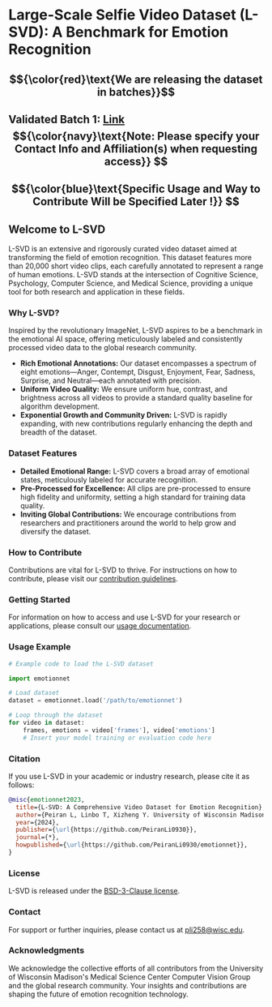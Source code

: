 # Large-Scale Selfie Video Dataset (L-SVD): A Benchmark for Emotion Recognition

## $${\color{red}\text{We are releasing the dataset in batches}}$$ 
## Validated Batch 1: [Link](https://drive.google.com/drive/folders/1alXjtSisiDHY3akoReIU6V2AzbvW0rau?usp=sharing)$${\color{navy}\text{Note: Please specify your Contact Info and Affiliation(s) when requesting access}} $$

## $${\color{blue}\text{Specific Usage and Way to Contribute Will be Specified Later !}} $$

## Welcome to L-SVD

L-SVD is an extensive and rigorously curated video dataset aimed at transforming the field of emotion recognition. This dataset features more than 20,000 short video clips, each carefully annotated to represent a range of human emotions. L-SVD stands at the intersection of Cognitive Science, Psychology, Computer Science, and Medical Science, providing a unique tool for both research and application in these fields.

### Why L-SVD?

Inspired by the revolutionary ImageNet, L-SVD aspires to be a benchmark in the emotional AI space, offering meticulously labeled and consistently processed video data to the global research community.

- **Rich Emotional Annotations:** Our dataset encompasses a spectrum of eight emotions—Anger, Contempt, Disgust, Enjoyment, Fear, Sadness, Surprise, and Neutral—each annotated with precision.
- **Uniform Video Quality:** We ensure uniform hue, contrast, and brightness across all videos to provide a standard quality baseline for algorithm development.
- **Exponential Growth and Community Driven:** L-SVD is rapidly expanding, with new contributions regularly enhancing the depth and breadth of the dataset.

### Dataset Features

- **Detailed Emotional Range:** L-SVD covers a broad array of emotional states, meticulously labeled for accurate recognition.
- **Pre-Processed for Excellence:** All clips are pre-processed to ensure high fidelity and uniformity, setting a high standard for training data quality.
- **Inviting Global Contributions:** We encourage contributions from researchers and practitioners around the world to help grow and diversify the dataset.

### How to Contribute

Contributions are vital for L-SVD to thrive. For instructions on how to contribute, please visit our [contribution guidelines](#).

### Getting Started

For information on how to access and use L-SVD for your research or applications, please consult our [usage documentation](#).

### Usage Example

```python
# Example code to load the L-SVD dataset

import emotionnet

# Load dataset
dataset = emotionnet.load('/path/to/emotionnet')

# Loop through the dataset
for video in dataset:
    frames, emotions = video['frames'], video['emotions']
    # Insert your model training or evaluation code here
```

### Citation
If you use L-SVD in your academic or industry research, please cite it as follows:

```bibtex
@misc{emotionnet2023,
  title={L-SVD: A Comprehensive Video Dataset for Emotion Recognition},
  author={Peiran L, Linbo T, Xizheng Y. University of Wisconsin Madison},
  year={2024},
  publisher={\url{https://github.com/PeiranLi0930}},
  journal={*},
  howpublished={\url{https://github.com/PeiranLi0930/emotionnet}},
}
```

### License
L-SVD is released under the [BSD-3-Clause license](LICENSE).

### Contact
For support or further inquiries, please contact us at [pli258@wisc.edu](mailto:pli258@wisc.edu).

### Acknowledgments
We acknowledge the collective efforts of all contributors from the University of Wisconsin Madison's Medical Science Center Computer Vision Group and the global research community. Your insights and contributions are shaping the future of emotion recognition technology.
